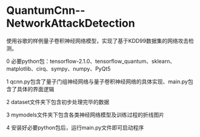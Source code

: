 # QuantumCnn--NetworkAttackDetection
使用谷歌的样例量子卷积神经网络模型，实现了基于KDD99数据集的网络攻击检测。

0 必要python包：tensorflow-2.1.0、tensorflow_quantum、sklearn、matplotlib、cirq、sympy、numpy、PyQt5

1 qcnn.py包含了量子门组神经网络与量子卷积神经网络的具体实现、main.py包含了具体的界面逻辑

2 dataset文件夹下包含初步处理完毕的数据

3 mymodels文件夹下包含各类神经网络模型及训练过程的折线图片

4 安装好必要python包后，运行main.py文件即可启动程序
 
